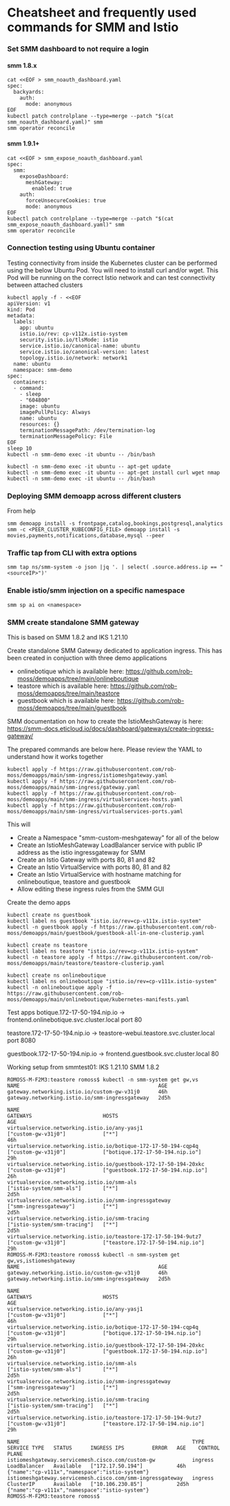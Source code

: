 # Cheatsheet and frequently used commands for SMM and Istio

### Set SMM dashboard to not require a login
#### smm 1.8.x
```
cat <<EOF > smm_noauth_dashboard.yaml
spec:
  backyards:
    auth:
      mode: anonymous
EOF
kubectl patch controlplane --type=merge --patch "$(cat smm_noauth_dashboard.yaml)" smm 
smm operator reconcile
```

#### smm 1.9.1+
```
cat <<EOF > smm_expose_noauth_dashboard.yaml
spec:
  smm:
    exposeDashboard:
      meshGateway:
        enabled: true
    auth:
      forceUnsecureCookies: true
      mode: anonymous
EOF
kubectl patch controlplane --type=merge --patch "$(cat smm_expose_noauth_dashboard.yaml)" smm 
smm operator reconcile
```

### Connection testing using Ubuntu container
Testing connectivity from inside the Kubernetes cluster can be performed using the below Ubuntu Pod.  You will need to install curl and/or wget. This Pod will be running on the correct Istio network and can test connectivity between attached clusters
```
kubectl apply -f - <<EOF
apiVersion: v1
kind: Pod
metadata:
  labels:
    app: ubuntu
    istio.io/rev: cp-v112x.istio-system
    security.istio.io/tlsMode: istio
    service.istio.io/canonical-name: ubuntu
    service.istio.io/canonical-version: latest
    topology.istio.io/network: network1
  name: ubuntu
  namespace: smm-demo
spec:
  containers:
  - command:
    - sleep
    - "604800"
    image: ubuntu
    imagePullPolicy: Always
    name: ubuntu
    resources: {}
    terminationMessagePath: /dev/termination-log
    terminationMessagePolicy: File
EOF
sleep 10
kubectl -n smm-demo exec -it ubuntu -- /bin/bash
```

```
kubectl -n smm-demo exec -it ubuntu -- apt-get update
kubectl -n smm-demo exec -it ubuntu -- apt-get install curl wget nmap
kubectl -n smm-demo exec -it ubuntu -- /bin/bash
```

### Deploying SMM demoapp across different clusters
From help
```
smm demoapp install -s frontpage,catalog,bookings,postgresql,analytics
smm -c <PEER_CLUSTER_KUBECONFIG_FILE> demoapp install -s movies,payments,notifications,database,mysql --peer
```

### Traffic tap from CLI with extra options

```
smm tap ns/smm-system -o json |jq '. | select( .source.address.ip == "<sourceIP>")'
```

### Enable istio/smm injection on a specific namespace

```
smm sp ai on <namespace>
```

### SMM create standalone SMM gateway

This is based on SMM 1.8.2 and IKS 1.21.10

Create standalone SMM Gateway dedicated to application ingress.  This has been created in conjuction with three demo applications
- onlinebotique which is available here: https://github.com/rob-moss/demoapps/tree/main/onlineboutique
- teastore which is available here: https://github.com/rob-moss/demoapps/tree/main/teastore
- guestbook which is available here: https://github.com/rob-moss/demoapps/tree/main/guestbook




SMM documentation on how to create the IstioMeshGateway is here:
https://smm-docs.eticloud.io/docs/dashboard/gateways/create-ingress-gateway/




The prepared commands are below here. Please review the YAML to understand how it works together
```
kubectl apply -f https://raw.githubusercontent.com/rob-moss/demoapps/main/smm-ingress/istiomeshgateway.yaml
kubectl apply -f https://raw.githubusercontent.com/rob-moss/demoapps/main/smm-ingress/gateway.yaml
kubectl apply -f https://raw.githubusercontent.com/rob-moss/demoapps/main/smm-ingress/virtualservices-hosts.yaml
kubectl apply -f https://raw.githubusercontent.com/rob-moss/demoapps/main/smm-ingress/virtualservices-ports.yaml
```



This will
- Create a Namespace "smm-custom-meshgateway" for all of the below
- Create an IstioMeshGateway LoadBalancer service with public IP address as the istio ingressgateway for SMM
- Create an Istio Gateway with ports 80, 81 and 82
- Create an Istio VirtualService with ports 80, 81 and 82
- Create an Istio VirtualService with hostname matching for onlineboutique, teastore and guestbook
- Allow editing these ingress rules from the SMM GUI

Create the demo apps
```
kubectl create ns guestbook
kubectl label ns guestbook "istio.io/rev=cp-v111x.istio-system"
kubectl -n guestbook apply -f https://raw.githubusercontent.com/rob-moss/demoapps/main/guestbook/guestbook-all-in-one-clusterip.yaml

kubectl create ns teastore
kubectl label ns teastore "istio.io/rev=cp-v111x.istio-system"
kubectl -n teastore apply -f https://raw.githubusercontent.com/rob-moss/demoapps/main/teastore/teastore-clusterip.yaml

kubectl create ns onlineboutique
kubectl label ns onlineboutique "istio.io/rev=cp-v111x.istio-system"
kubectl -n onlineboutique apply -f https://raw.githubusercontent.com/rob-moss/demoapps/main/onlineboutique/kubernetes-manifests.yaml
```

Test apps
botique.172-17-50-194.nip.io -> 
frontend.onlinebotique.svc.cluster.local port 80

teastore.172-17-50-194.nip.io -> 
teastore-webui.teastore.svc.cluster.local port 8080

guestbook.172-17-50-194.nip.io -> 
frontend.guestbook.svc.cluster.local 80


Working setup from smmtest01: IKS 1.21.10 SMM 1.8.2

```
ROMOSS-M-F2M3:teastore romoss$ kubectl -n smm-system get gw,vs
NAME                                             AGE
gateway.networking.istio.io/custom-gw-v31j0      46h
gateway.networking.istio.io/smm-ingressgateway   2d5h

NAME                                                               GATEWAYS                       HOSTS                                AGE
virtualservice.networking.istio.io/any-yasj1                       ["custom-gw-v31j0"]            ["*"]                                46h
virtualservice.networking.istio.io/botique-172-17-50-194-cqp4q     ["custom-gw-v31j0"]            ["botique.172-17-50-194.nip.io"]     29h
virtualservice.networking.istio.io/guestbook-172-17-50-194-20xkc   ["custom-gw-v31j0"]            ["guestbook.172-17-50-194.nip.io"]   26h
virtualservice.networking.istio.io/smm-als                         ["istio-system/smm-als"]       ["*"]                                2d5h
virtualservice.networking.istio.io/smm-ingressgateway              ["smm-ingressgateway"]         ["*"]                                2d5h
virtualservice.networking.istio.io/smm-tracing                     ["istio-system/smm-tracing"]   ["*"]                                2d5h
virtualservice.networking.istio.io/teastore-172-17-50-194-9utz7    ["custom-gw-v31j0"]            ["teastore.172-17-50-194.nip.io"]    29h
ROMOSS-M-F2M3:teastore romoss$ kubectl -n smm-system get gw,vs,istiomeshgateway
NAME                                             AGE
gateway.networking.istio.io/custom-gw-v31j0      46h
gateway.networking.istio.io/smm-ingressgateway   2d5h

NAME                                                               GATEWAYS                       HOSTS                                AGE
virtualservice.networking.istio.io/any-yasj1                       ["custom-gw-v31j0"]            ["*"]                                46h
virtualservice.networking.istio.io/botique-172-17-50-194-cqp4q     ["custom-gw-v31j0"]            ["botique.172-17-50-194.nip.io"]     29h
virtualservice.networking.istio.io/guestbook-172-17-50-194-20xkc   ["custom-gw-v31j0"]            ["guestbook.172-17-50-194.nip.io"]   26h
virtualservice.networking.istio.io/smm-als                         ["istio-system/smm-als"]       ["*"]                                2d5h
virtualservice.networking.istio.io/smm-ingressgateway              ["smm-ingressgateway"]         ["*"]                                2d5h
virtualservice.networking.istio.io/smm-tracing                     ["istio-system/smm-tracing"]   ["*"]                                2d5h
virtualservice.networking.istio.io/teastore-172-17-50-194-9utz7    ["custom-gw-v31j0"]            ["teastore.172-17-50-194.nip.io"]    29h

NAME                                                        TYPE      SERVICE TYPE   STATUS      INGRESS IPS         ERROR   AGE    CONTROL PLANE
istiomeshgateway.servicemesh.cisco.com/custom-gw            ingress   LoadBalancer   Available   ["172.17.50.194"]           46h    {"name":"cp-v111x","namespace":"istio-system"}
istiomeshgateway.servicemesh.cisco.com/smm-ingressgateway   ingress   ClusterIP      Available   ["10.106.230.85"]           2d5h   {"name":"cp-v111x","namespace":"istio-system"}
ROMOSS-M-F2M3:teastore romoss$
```


